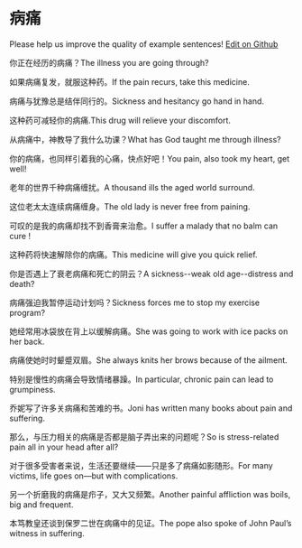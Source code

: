 # 病痛

Please help us improve the quality of example sentences! [Edit on Github](https://github.com/jiyushe/jiyu-example-sentence-source/blob/main/chinese/bingtong_1.md)

<p><span class="chinese">你正在经历的病痛？</span><span class="english">The illness you are going through?</span></p>

<p><span class="chinese">如果病痛复发，就服这种药。</span><span class="english">If the pain recurs, take this medicine.</span></p>

<p><span class="chinese">病痛与犹豫总是结伴同行的。</span><span class="english">Sickness and hesitancy go hand in hand.</span></p>

<p><span class="chinese">这种药可减轻你的病痛.</span><span class="english">This drug will relieve your discomfort.</span></p>

<p><span class="chinese">从病痛中，神教导了我什么功课？</span><span class="english">What has God taught me through illness?</span></p>

<p><span class="chinese">你的病痛，也同样引着我的心痛，快点好吧！</span><span class="english">You pain, also took my heart, get well!</span></p>

<p><span class="chinese">老年的世界千种病痛缠扰。</span><span class="english">A thousand ills the aged world surround.</span></p>

<p><span class="chinese">这位老太太连续病痛缠身。</span><span class="english">The old lady is never free from paining.</span></p>

<p><span class="chinese">可叹的是我的病痛却找不到香膏来治愈。</span><span class="english">I suffer a malady that no balm can cure !</span></p>

<p><span class="chinese">这种药将快速解除你的病痛。</span><span class="english">This medicine will give you quick relief.</span></p>

<p><span class="chinese">你是否遇上了衰老病痛和死亡的阴云？</span><span class="english">A sickness--weak old age--distress and death?</span></p>

<p><span class="chinese">病痛强迫我暂停运动计划吗？</span><span class="english">Sickness forces me to stop my exercise program?</span></p>

<p><span class="chinese">她经常用冰袋放在背上以缓解病痛。</span><span class="english">She was going to work with ice packs on her back.</span></p>

<p><span class="chinese">病痛使她时时颦蹙双眉。</span><span class="english">She always knits her brows because of the ailment.</span></p>

<p><span class="chinese">特别是慢性的病痛会导致情绪暴躁。</span><span class="english">In particular, chronic pain can lead to grumpiness.</span></p>

<p><span class="chinese">乔妮写了许多关病痛和苦难的书。</span><span class="english">Joni has written many books about pain and suffering.</span></p>

<p><span class="chinese">那么，与压力相关的病痛是否都是脑子弄出来的问题呢？</span><span class="english">So is stress-related pain all in your head after all?</span></p>

<p><span class="chinese">对于很多受害者来说，生活还要继续——只是多了病痛如影随形。</span><span class="english">For many victims, life goes on—but with complications.</span></p>

<p><span class="chinese">另一个折磨我的病痛是疖子，又大又频繁。</span><span class="english">Another painful affliction was boils, big and frequent.</span></p>

<p><span class="chinese">本笃教皇还谈到保罗二世在病痛中的见证。</span><span class="english">The pope also spoke of John Paul’s witness in suffering.</span></p>

